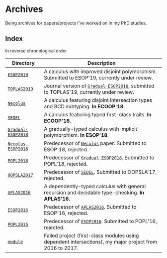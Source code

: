 # Archives

Being archives for papers/projects I've worked on in my PhD studies.


## Index


In reverse chronological order


| Directory                                | Description                                                                                                  |
|------------------------------------------|--------------------------------------------------------------------------------------------------------------|
| [`ESOP2019`](./ESOP2019)                 | A calculus with improved disjoint polymorphism. Submitted to ESOP'19, currently under review.                |
| [`TOPLAS2019`](./TOPLAS2019)             | Journal version of [`Gradual-ESOP2018`](./Gradual-ESOP2018), submitted to TOPLAS'19, currently under review. |
| [`Necolus`](./Necolus)                   | A calculus featuring disjoint intersection types and BCD subtyping. **In ECOOP'18**.                         |
| [`SEDEL`](./SEDEL)                       | A calculus featuring typed first-class traits. **In ECOOP'18**.                                              |
| [`Gradual-ESOP2018`](./Gradual-ESOP2018) | A gradually-typed calculus with implicit polymorphism. **In ESOP'18**.                                       |
| [`Necolus-ESOP2018`](./Necolus-ESOP2018) | Predecessor of [`Necolus`](./Necolus) paper. Submitted to ESOP'18, rejected.                                 |
| [`POPL2018`](./POPL2018)                 | Predecessor of [`Gradual-ESOP2018`](./Gradual-ESOP2018). Submitted to POPL'18, rejected.                     |
| [`OOPSLA2017`](./OOPSLA2017)             | Predecessor of [`SEDEL`](./SEDEL). Submitted to OOPSLA'17, rejected.                                         |
| [`APLAS2016`](./APLAS2016)               | A dependently-typed calculus with general recursion and decidable type-checking. **In APLAS'16**.            |
| [`ESOP2016`](./ESOP2016)                 | Predecessor of [`APLAS2016`](./APLAS2016). Submitted to ESOP'16, rejected.                                   |
| [`POPL2016`](./POPL2016)                 | Predecessor of [`ESOP2016`](./ESOP2016). Submitted to POPL'16, rejected.                                     |
| [`module`](./module)                     | Failed project (first-class modules using dependent intersections), my major project from 2016 to 2017.      |


